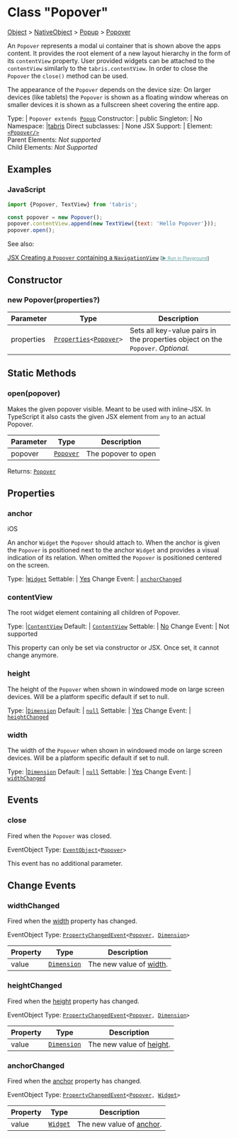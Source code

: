 ---
---
# Class "Popover"

<a href="https://developer.mozilla.org/en-US/docs/Web/JavaScript/Reference/Global_Objects/Object" title="View &quot;Object&quot; on MDN">Object</a> > <a href="NativeObject.html" title="NativeObject Class Reference">NativeObject</a> > <a href="Popup.html" title="Popup Class Reference">Popup</a> > <a href="#" >Popover</a>

An `Popover` represents a modal ui container that is shown above the apps content. It provides the root element of a new layout hierarchy in the form of its `contentView` property. User provided widgets can be attached to the `contentView` similarly to the `tabris.contentView`. In order to close the `Popover` the `close()` method can be used.

The appearance of the `Popover` depends on the device size: On larger devices (like tablets) the `Popover` is shown as a floating window whereas on smaller devices it is shown as a fullscreen sheet covering the entire app.


Type: | <code style="white-space: nowrap">Popover extends <a href="Popup.html" title="Popup Class Reference">Popup</a></code>
Constructor: | public
Singleton: | No
Namespace: |<a href="../modules.html#startup" >tabris</a>
Direct subclasses: | None
JSX Support: | Element: <code style="white-space: nowrap"><a href="#" >&lt;Popover/&gt;</a></code><br/>Parent Elements: *Not supported*<br/>Child Elements: *Not Supported*<br/>

## Examples
### JavaScript


```js
import {Popover, TextView} from 'tabris';

const popover = new Popover();
popover.contentView.append(new TextView({text: 'Hello Popover'}));
popover.open();
```



See also:
  
[<span class='language jsx'>JSX</span> Creating a `Popover` containing a `NavigationView`](https://github.com/eclipsesource/tabris-js/tree/v3.9.0/snippets/popover.jsx) <span style="font-size: 75%;">[<a href="https://playground.tabris.com/?gitref=v3.9.0&snippet=popover.jsx" style="color: cadetblue;">► Run in Playground</a>]</span>

## Constructor

### new Popover(properties?)

Parameter|Type|Description
-|-|-
properties | <code style="white-space: nowrap"><a href="Widget.html#propertieswidget" title="Widget Class Type">Properties</a>&lt;<a href="#" >Popover</a>&gt;</code> | Sets all key-value pairs in the properties object on the `Popover`. *Optional.*

## Static Methods

### open(popover)



Makes the given popover visible. Meant to be used with inline-JSX. In TypeScript it also casts the given JSX element from `any` to an actual Popover.


Parameter|Type|Description
-|-|-
popover | <code style="white-space: nowrap"><a href="#" >Popover</a></code> | The popover to open


Returns: <code style="white-space: nowrap"><a href="#" >Popover</a></code>


## Properties

### anchor
<p class="platforms"><span class='ios-tag' title='supported on iOS'>iOS</span></p>

An anchor `Widget` the `Popover` should attach to. When the anchor is given the `Popover` is positioned next to the anchor `Widget` and provides a visual indication of its relation. When omitted the `Popover` is positioned centered on the screen.

Type: |<code style="white-space: nowrap"><a href="Widget.html" title="Widget Class Reference">Widget</a></code>
Settable: | <a href="../widget-basics.html#widget-properties" >Yes</a>
Change Event: | [`anchorChanged`](#anchorchanged)




### contentView


The root widget element containing all children of Popover.

Type: |<code style="white-space: nowrap"><a href="ContentView.html" title="ContentView Object Reference">ContentView</a></code>
Default: | <code style="white-space: nowrap"><a href="https://developer.mozilla.org/en-US/docs/Web/JavaScript/Data_structures#string_type" title="View &quot;string&quot; on MDN">ContentView</a></code>
Settable: | <a href="../widget-basics.html#widget-properties" >No</a>
Change Event: | Not supported




This property can only be set via constructor or JSX. Once set, it cannot change anymore.



### height


The height of the `Popover` when shown in windowed mode on large screen devices. Will be a platform specific default if set to null.

Type: |<code style="white-space: nowrap"><a href="Widget.html#dimension" title="Widget Class Type">Dimension</a></code>
Default: | <code style="white-space: nowrap"><a href="https://developer.mozilla.org/en-US/docs/Web/JavaScript/Data_structures#string_type" title="View &quot;string&quot; on MDN">null</a></code>
Settable: | <a href="../widget-basics.html#widget-properties" >Yes</a>
Change Event: | [`heightChanged`](#heightchanged)




### width


The width of the `Popover` when shown in windowed mode on large screen devices. Will be a platform specific default if set to null.

Type: |<code style="white-space: nowrap"><a href="Widget.html#dimension" title="Widget Class Type">Dimension</a></code>
Default: | <code style="white-space: nowrap"><a href="https://developer.mozilla.org/en-US/docs/Web/JavaScript/Data_structures#string_type" title="View &quot;string&quot; on MDN">null</a></code>
Settable: | <a href="../widget-basics.html#widget-properties" >Yes</a>
Change Event: | [`widthChanged`](#widthchanged)





## Events

### close

Fired when the `Popover` was closed.

EventObject Type: <code style="white-space: nowrap"><a href="EventObject.html" title="EventObject Class Reference">EventObject</a>&lt;<a href="#" >Popover</a>&gt;</code>

This event has no additional parameter.
## Change Events

### widthChanged

Fired when the [width](#width) property has changed.

EventObject Type: <code style="white-space: nowrap"><a href="ChangeListeners.html#propertychangedeventtargettype-valuetype" title="ChangeListeners Class Type">PropertyChangedEvent</a>&lt;<a href="#" >Popover</a>, <a href="Widget.html#dimension" title="Widget Class Type">Dimension</a>&gt;</code>

Property|Type|Description
-|-|-
value | <code style="white-space: nowrap"><a href="Widget.html#dimension" title="Widget Class Type">Dimension</a></code> | The new value of [width](#width).

### heightChanged

Fired when the [height](#height) property has changed.

EventObject Type: <code style="white-space: nowrap"><a href="ChangeListeners.html#propertychangedeventtargettype-valuetype" title="ChangeListeners Class Type">PropertyChangedEvent</a>&lt;<a href="#" >Popover</a>, <a href="Widget.html#dimension" title="Widget Class Type">Dimension</a>&gt;</code>

Property|Type|Description
-|-|-
value | <code style="white-space: nowrap"><a href="Widget.html#dimension" title="Widget Class Type">Dimension</a></code> | The new value of [height](#height).

### anchorChanged

Fired when the [anchor](#anchor) property has changed.

EventObject Type: <code style="white-space: nowrap"><a href="ChangeListeners.html#propertychangedeventtargettype-valuetype" title="ChangeListeners Class Type">PropertyChangedEvent</a>&lt;<a href="#" >Popover</a>, <a href="Widget.html" title="Widget Class Reference">Widget</a>&gt;</code>

Property|Type|Description
-|-|-
value | <code style="white-space: nowrap"><a href="Widget.html" title="Widget Class Reference">Widget</a></code> | The new value of [anchor](#anchor).


